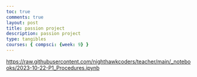 ```yaml
---
toc: true
comments: true
layout: post
title: passion project
description: passion project
type: tangibles
courses: { compsci: {week: 9} }
---
```


https://raw.githubusercontent.com/nighthawkcoders/teacher/main/_notebooks/2023-10-22-P1_Procedures.ipynb